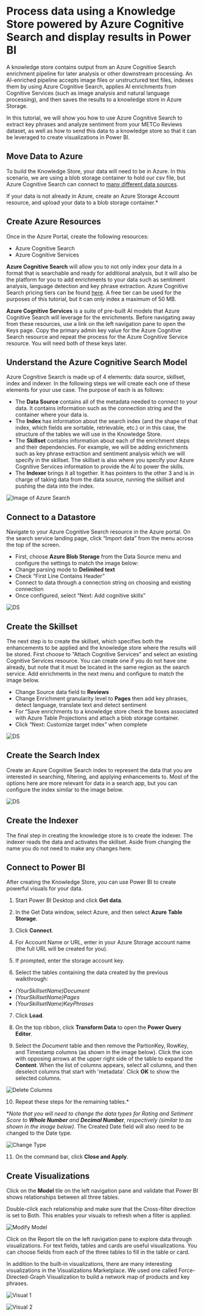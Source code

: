 # Process data using a Knowledge Store powered by Azure Cognitive Search and display results in Power BI
A knowledge store contains output from an Azure Cognitive Search enrichment pipeline for later analysis or other downstream processing. An AI-enriched pipeline accepts image files or unstructured text files, indexes them by using Azure Cognitive Search, applies AI enrichments from Cognitive Services (such as image analysis and natural language processing), and then saves the results to a knowledge store in Azure Storage. 

In this tutorial, we will show you how to use Azure Cognitive Search to extract key phrases and analyze sentiment from your METCo Reviews dataset, as well as how to send this data to a knowledge store so that it can be leveraged to create visualizations in Power BI.

## Move Data to Azure
To build the Knowledge Store, your data will need to be in Azure. In this scenario, we are using a blob storage container to hold our csv file, but Azure Cognitive Search can connect to [many different data sources](https://docs.microsoft.com/en-us/azure/search/search-indexer-overview#supported-data-sources).

If your data is not already in Azure, create an Azure Storage Account resource, and upload your data to a blob storage container.*

## Create Azure Resources
Once in the Azure Portal, create the following resources:

* Azure Cognitive Search
* Azure Cognitive Services

**Azure Cognitive Search** will allow you to not only index your data in a format that is searchable and ready for additional analysis, but it will also be the platform for you to add enrichments to your data such as sentiment analysis, language detection and key phrase extraction. Azure Cognitive Search pricing tiers can be found [here](https://docs.microsoft.com/en-us/azure/search/search-sku-tier). A free tier can be used for the purposes of this tutorial, but it can only index a maximum of 50 MB.

**Azure Cognitive Services** is a suite of pre-built AI models that Azure Cognitive Search will leverage for the enrichments. 
Before navigating away from these resources, use a link on the left navigation pane to open the Keys page. Copy the primary admin key value for the Azure Cognitive Search resource and repeat the process for the Azure Cognitive Service resource. You will need both of these keys later.

## Understand the Azure Cognitive Search Model

Azure Cognitive Search is made up of 4 elements: data source, skillset, index and indexer. In the following steps we will create each one of these elements for your use case. The purpose of each is as follows:
* The **Data Source** contains all of the metadata needed to connect to your data. It contains information such as the connection string and the container where your data is.
* The **Index** has information about the search index (and the shape of that index, which fields are sortable, retrievable, etc.) or in this case, the structure of the tables we will use in the Knowledge Store.
* The **Skillset** contains information about each of the enrichment steps and their dependencies. For example, we will be adding enrichments such as key phrase extraction and sentiment analysis which we will specify in the skillset. The skillset is also where you specify your Azure Cognitive Services information to provide the AI to power the skills.
* The **Indexer** brings it all together. It has pointers to the other 3 and is in charge of taking data from the data source, running the skillset and pushing the data into the index.

![Image of Azure Search](https://github.com/balakreshnan/MilwaukeeTools/blob/master/TextAnalytics/SearchStructure.png)

## Connect to a Datastore

Navigate to your Azure Cognitive Search resource in the Azure portal. On the search service landing page, click “Import data” from the menu across the top of the screen.

* First, choose **Azure Blob Storage** from the Data Source menu and configure the settings to match the image below:
* Change parsing mode to **Delimited text**
* Check “First Line Contains Header”
* Connect to data through a connection string on choosing and existing connection
* Once configured, select “Next: Add cognitive skills”
 
![DS](https://github.com/balakreshnan/MilwaukeeTools/blob/master/TextAnalytics/DatasourceConfig.png) 

## Create the Skillset

The next step is to create the skillset, which specifies both the enhancements to be applied and the knowledge store where the results will be stored. First choose to “Attach Cognitive Services” and select an existing Cognitive Services resource. You can create one if you do not have one already, but note that it must be located in the same region as the search service. Add enrichments in the next menu and configure to match the image below.

* Change Source data field to **Reviews**
* Change Enrichment granularity level to **Pages** then add key phrases, detect language, translate text and detect sentiment
* For “Save enrichments to a knowledge store check the boxes associated with Azure Table Projections and attach a blob storage container.
* Click “Next: Customize target index” when complete

![DS](https://github.com/balakreshnan/MilwaukeeTools/blob/master/TextAnalytics/SkillsetConfig.png) 

## Create the Search Index

Create an Azure Cognitive Search index to represent the data that you are interested in searching, filtering, and applying enhancements to. Most of the options here are more relevant for data in a search app, but you can configure the index similar to the image below.

![DS](https://github.com/balakreshnan/MilwaukeeTools/blob/master/TextAnalytics/IndexConfig.png) 

## Create the Indexer

The final step in creating the knowledge store is to create the indexer. The indexer reads the data and activates the skillset. Aside from changing the name you do not need to make any changes here.

## Connect to Power BI

After creating the Knowledge Store, you can use Power BI to create powerful visuals for your data.
1. Start Power BI Desktop and click **Get data**.

2. In the Get Data window, select Azure, and then select **Azure Table Storage**.

3. Click **Connect**.

4. For Account Name or URL, enter in your Azure Storage account name (the full URL will be created for you).

5. If prompted, enter the storage account key.

6. Select the tables containing the data created by the previous walkthrough: 

  - *(YourSkillsetName)Document*
  - *(YourSkillsetName)Pages*
  - *(YourSkillsetName)KeyPhrases*
  
7. Click **Load**.

8. On the top ribbon, click **Transform Data** to open the **Power Query Editor**.

9. Select the *Document* table and then remove the PartionKey, RowKey, and Timestamp columns (as shown in the image below). Click the icon with opposing arrows at the upper right side of the table to expand the **Content**. When the list of columns appears, select all columns, and then deselect columns that start with 'metadata'. Click **OK** to show the selected columns.

![Delete Columns](https://github.com/balakreshnan/MilwaukeeTools/blob/master/TextAnalytics/DeleteColumnsPowerBI.png)

10. Repeat these steps for the remaining tables.*

**Note that you will need to change the data types for Rating and Setiment Score to **Whole Number** and **Decimal Number**, respectively (similar to as shown in the image below).* The Created Date field will also need to be changed to the Date type.

![Change Type](https://github.com/balakreshnan/MilwaukeeTools/blob/master/TextAnalytics/ChangeDataTypePowerBI.png)

11. On the command bar, click **Close and Apply**.

## Create Visualizations
Click on the **Model** tile on the left navigation pane and validate that Power BI shows relationships between all three tables.

Double-click each relationship and make sure that the Cross-filter direction is set to Both. This enables your visuals to refresh when a filter is applied.

![Modify Model](https://github.com/balakreshnan/MilwaukeeTools/blob/master/TextAnalytics/ModifyModelPowerBI.png)

Click on the Report tile on the left navigation pane to explore data through visualizations. For text fields, tables and cards are useful visualizations. You can choose fields from each of the three tables to fill in the table or card.

In addition to the built-in visualizations, there are many interesting visualizations in the Visualizations Marketplace. We used one called Force-Directed-Graph Visualization to build a network map of products and key phrases.

![Visual 1](https://github.com/balakreshnan/MilwaukeeTools/blob/master/TextAnalytics/PowerBIVisual1.JPG)


![Visual 2](https://github.com/balakreshnan/MilwaukeeTools/blob/master/TextAnalytics/Visual2.JPG)


